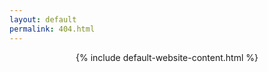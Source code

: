 ```yaml
---
layout: default
permalink: 404.html
---
```


<div style="text-align: center;color: red!;">
{% include default-website-content.html %}
</div>
